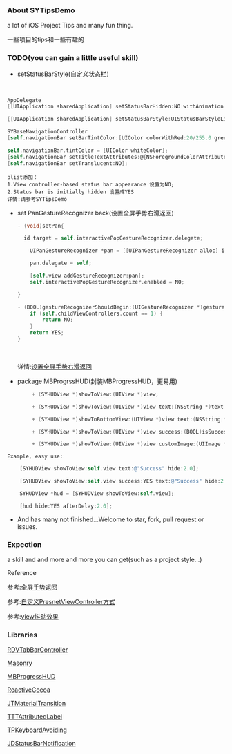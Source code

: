 ### About SYTipsDemo

a lot of iOS Project Tips and many fun thing.

一些项目的tips和一些有趣的

### TODO(you can gain a little useful skill)

- setStatusBarStyle(自定义状态栏) </br>
  
  ​

``` objective-c
AppDelegate
[[UIApplication sharedApplication] setStatusBarHidden:NO withAnimation:UIStatusBarAnimationFade];

[[UIApplication sharedApplication] setStatusBarStyle:UIStatusBarStyleLightContent animated:NO];

SYBaseNavigationController
[self.navigationBar setBarTintColor:[UIColor colorWithRed:20/255.0 green:155/255.0 blue:213/255.0 alpha:1.0]];

self.navigationBar.tintColor = [UIColor whiteColor];
[self.navigationBar setTitleTextAttributes:@{NSForegroundColorAttributeName:[UIColor whiteColor]}];
[self.navigationBar setTranslucent:NO];    
```

``` 
plist添加：
1.View controller-based status bar appearance 设置为NO;
2.Status bar is initially hidden 设置成YES
详情:请参考SYTipsDemo
```

- set PanGestureRecognizer back(设置全屏手势右滑返回) 
  
  ``` objective-c
  - (void)setPan{
  
  	id target = self.interactivePopGestureRecognizer.delegate;
  
      UIPanGestureRecognizer *pan = [[UIPanGestureRecognizer alloc] initWithTarget:target action:@selector(handleNavigationTransition:)];
  
      pan.delegate = self;
  
      [self.view addGestureRecognizer:pan];
      self.interactivePopGestureRecognizer.enabled = NO;
  
  }
  
  - (BOOL)gestureRecognizerShouldBegin:(UIGestureRecognizer *)gestureRecognizer{
      if (self.childViewControllers.count == 1) {
          return NO;
      }
      return YES;
  }
  
  ```
  
  ​
  
   详情:<a href = "https://github.com/sauchye/SYTipsDemo/blob/master/SYTipsDemo/Base/SYBaseNavigationController.m">设置全屏手势右滑返回</a>
  
- package MBProgrssHUD(封装MBProgressHUD，更易用)<br/>

``` objective-c
		+ (SYHUDView *)showToView:(UIView *)view;

		+ (SYHUDView *)showToView:(UIView *)view text:(NSString *)text hide:(NSTimeInterval)time;

		+ (SYHUDView *)showToBottomView:(UIView *)view text:(NSString *)text hide:(NSTimeInterval)time;

		+ (SYHUDView *)showToView:(UIView *)view success:(BOOL)isSuccess  text:(NSString *)text hide:(NSTimeInterval)time;

		+ (SYHUDView *)showToView:(UIView *)view customImage:(UIImage *)image text:(NSString *)text hide:(NSTimeInterval)time;	

```



	Example, easy use:

``` objective-c
	[SYHUDView showToView:self.view text:@"Success" hide:2.0];

	[SYHUDView showToView:self.view success:YES text:@"Success" hide:2.0];

	SYHUDView *hud = [SYHUDView showToView:self.view];

	[hud hide:YES afterDelay:2.0]; 

```

- And has many not finished…Welcome to star, fork, pull request or issues.

### Expection

a skill and and more and more you can get(such as a project style...)

Reference

参考:<a href = "http://www.jianshu.com/p/bc85a3d37519">全屏手势返回</a>

参考:<a href = "http://onevcat.com/2013/10/vc-transition-in-ios7/">自定义PresnetViewController方式</a>

参考:<a href = "http://old.code4app.com/ios/WHMShakeTextField/5248f6716803faa614000000">view抖动效果</a>

### Libraries

<a href="https://github.com/robbdimitrov/RDVTabBarController">RDVTabBarController</a>

<a href="https://github.com/SnapKit/Masonry">Masonry</a>

<a href="https://github.com/jdg/MBProgressHUD">MBProgressHUD</a>

<a href="https://github.com/ReactiveCocoa/ReactiveCocoa">ReactiveCocoa</a>

<a href="https://github.com/jonathantribouharet/JTMaterialTransition">JTMaterialTransition</a>

<a href="https://github.com/TTTAttributedLabel/TTTAttributedLabel">TTTAttributedLabel</a>

<a href="https://github.com/michaeltyson/TPKeyboardAvoiding">TPKeyboardAvoiding</a></br>

<a href="https://github.com/jaydee3/JDStatusBarNotification">JDStatusBarNotification</a>